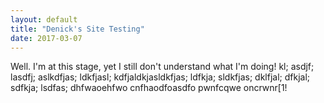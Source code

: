 ```yaml
---
layout: default
title: "Denick's Site Testing"
date: 2017-03-07
---
```


Well. I'm at this stage, yet I still don't understand what I'm doing! kl; asdjf; lasdfj; aslkdfjas; ldkfjasl; kdfjaldkjasldkfjas; ldfkja; sldkfjas; dklfjal; dfkjal; sdfkja; lsdfas; dhfwaoehfwo cnfhaodfoasdfo pwnfcqwe oncrwnr[1!